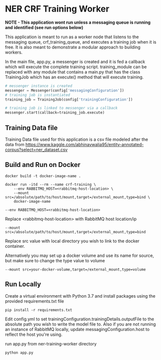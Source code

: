 # NER CRF Training Worker

**NOTE - This application wont run unless a messaging queue is running and identified (see run options below)**

This application is meant to run as a worker node that listens to the messaging queue, crf_training_queue, and executes a training job when it is free. It is also meant to demonstrate a modular approach to building workers. 

In the main file, app.py, a messenger is created and it is fed a callback which will execute the complete training script. training_module can be replaced with any module that contains a main.py that has the class TrainingJob which has an execute() method that will execute training.

``` python
# messenger instance is created
messenger = Messenger(config['messagingConfiguration'])
# training job is instantiated
training_job = TrainingJob(config['trainingConfiguration'])

# training job is linked to messenger via a callback
messenger.start(callback=training_job.execute)
```

## Training Data file 

Training Data file used for this application is a csv file modeled after the data from https://www.kaggle.com/abhinavwalia95/entity-annotated-corpus?select=ner_dataset.csv 

## Build and Run on Docker
```
docker build -t docker-image-name .

docker run -itd --rm --name crf-training \
    --env RABBITMQ_HOST=<rabbitmq-host-location> \
    --mount src=/absolute/path/to/host/mount,target=/external_mount,type=bind \
    docker-image-name
```

`--env RABBITMQ_HOST=<rabbitmq-host-location>`

Replace \<rabbitmq-host-location\> with RabbitMQ host location/ip

`--mount src=/absolute/path/to/host/mount,target=/external_mount,type=bind`

Replace src value with local directory you wish to link to the docker container.

Alternatively you may set up a docker volume and use its name for source, but make sure to change the type value to volume

`--mount src=your-docker-volume,target=/external_mount,type=volume`

## Run Locally
Create a virtual environment with Python 3.7 and install packages using the provided requirements.txt file

`pip install -r requirements.txt`

Edit config.yml to set trainingConfiguration.trainingDetails.outputFile to the absolute path you wish to write the model file to. Also if you are not running an instance of RabbitMQ locally, update messagingConfiguration.host to reflect the host you're using.

run app.py from ner-training-worker directory

`python app.py`